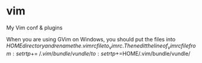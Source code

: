 vim
=====

My Vim conf &amp; plugins

When you are using GVim on Windows, you should put the files into $HOME directory and rename the .vimrc file to _vimrc.
Then edit the line of _vimrc file from:
set rtp+=~/.vim/bundle/vundle/
to:
set rtp+=$HOME/.vim/bundle/vundle/

